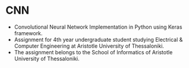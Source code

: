 # CNN
- Convolutional Neural Network Implementation in Python using Keras framework. 
- Assignment for 4th year undergraduate student studying Electrical & Computer Engineering at Aristotle University of Thessaloniki. 
- The assignment belongs to the School of Informatics of Aristotle University of Thessaloniki.
